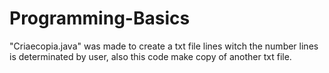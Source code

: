 # Programming-Basics

 "Criaecopia.java" was made to create a txt file lines witch the number lines is determinated by user, also this code make copy of another txt file.
